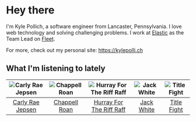 # Hey there


I'm Kyle Pollich, a software engineer from Lancaster, Pennsylvania. I love web technology and solving challenging problems.
I work at [Elastic](https://www.elastic.co/) as the Team Lead on [Fleet](https://www.elastic.co/guide/en/fleet/current/fleet-overview.html).

For more, check out my personal site: https://kylepolli.ch

## What I'm listening to lately

<!-- begin artists -->
  |![Carly Rae Jepsen](https://i.scdn.co/image/ab6761610000f1788272bf414106646e0e4a89f3)|![Chappell Roan](https://i.scdn.co/image/ab6761610000f178cde5a0d57c1b79de5fce6bee)|![Hurray For The Riff Raff](https://i.scdn.co/image/ab6761610000f178e33c83dd79fcecdab93f5ce2)|![Jack White](https://i.scdn.co/image/ab6761610000f17816204ddc5822afc3e4a1cecf)|![Title Fight](https://i.scdn.co/image/ab6761610000f178ddf610c5554917515472fc89)|
  |:---:|:---:|:---:|:---:|:---:|
  |[Carly Rae Jepsen](https://open.spotify.com/artist/6sFIWsNpZYqfjUpaCgueju)|[Chappell Roan](https://open.spotify.com/artist/7GlBOeep6PqTfFi59PTUUN)|[Hurray For The Riff Raff](https://open.spotify.com/artist/2xLEV2jDreAOcpJXFNoXyt)|[Jack White](https://open.spotify.com/artist/4FZ3j1oH43e7cukCALsCwf)|[Title Fight](https://open.spotify.com/artist/2CnhqfjUG0qzsru0SMuhrk)|
<!-- end artists -->
